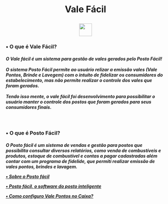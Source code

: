 <div align="center">
  <h1>
    <p>Vale Fácil</p>
  </h1>
</div>

<p align="center"><img height="40px" src="https://cdn.discordapp.com/attachments/996183945358102580/996503115496947742/icone.png"></p>

<div>  
  <h3>
    <p>• O que é Vale Fácil?</p>
  </h3>
  
  <h5>
    <p>
      O Vale fácil é um sistema para gestão de vales gerados pelo Posto Fácil!
      <br>
        <br>
      O sistema Posto Fácil permite ao usuário relizar a emissão vales (Vale Pontos, Brinde e Lavegem) com o intuíto de fidelizar os consumidores do estabelecimento, mas não permite realizar o controle dos vales que foram gerados.
      <br>
        <br>
      Tendo isso mente, o vale fácil foi desenvolvimento para possibilitar o usuário manter o controle dos postos que foram gerados para seus consumidores finais.
    </p>
  </h5>
</div>

<br>

<div>
  <h3>
    <p>• O que é Posto Fácil?</p>
  </h3>
  
  <h5>
    <p>
      O Posto fácil é um sistema de vendas e gestão para postos que possibilita consultar diversos relatórios, como venda de combustíveis e produtos, estoque de combustível e contas a pagar cadastradas além contar com um programa de fidelide, que permiti realizar emissão de vales pontos, brindes e lavagem.
    </p>
      <a href="https://www.linx.com.br/posto-facil/"><p>• Sobre o Posto fácil</p>
      <a href="https://youtu.be/dIkYSVDhDxo"><p>• Posto fácil, o software do posto inteligente</p>
      <a href="https://youtu.be/ebC5dQEw0rE"><p>• Como configuro Vale Pontos no Caixa?</p>
  </h5>
</div>
